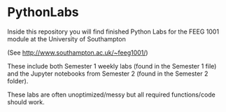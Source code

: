 # PythonLabs
Inside this repository you will find finished Python Labs for the FEEG 1001 module at the University of Southampton

(See http://www.southampton.ac.uk/~feeg1001/)

These include both Semester 1 weekly labs (found in the Semester 1 file) and the Jupyter notebooks from Semester 2 (found in the Semester 2 folder).

These labs are often unoptimized/messy but all required functions/code should work.
